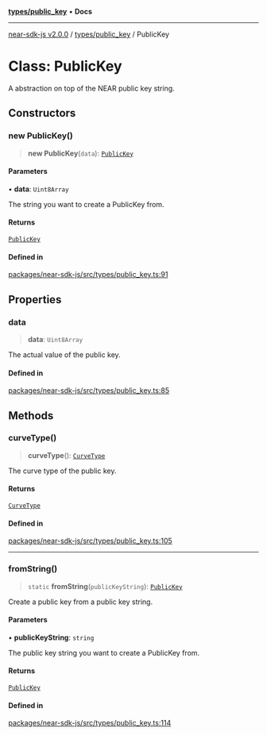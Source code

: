 [**types/public_key**](../README.md) • **Docs**

***

[near-sdk-js v2.0.0](../../../packages.md) / [types/public\_key](../README.md) / PublicKey

# Class: PublicKey

A abstraction on top of the NEAR public key string.

## Constructors

### new PublicKey()

> **new PublicKey**(`data`): [`PublicKey`](PublicKey.md)

#### Parameters

• **data**: `Uint8Array`

The string you want to create a PublicKey from.

#### Returns

[`PublicKey`](PublicKey.md)

#### Defined in

[packages/near-sdk-js/src/types/public\_key.ts:91](https://github.com/dim-daskalov/near-sdk-js/blob/306b0e9106179b8fa9fa5a5e519a844314d6230e/packages/near-sdk-js/src/types/public_key.ts#L91)

## Properties

### data

> **data**: `Uint8Array`

The actual value of the public key.

#### Defined in

[packages/near-sdk-js/src/types/public\_key.ts:85](https://github.com/dim-daskalov/near-sdk-js/blob/306b0e9106179b8fa9fa5a5e519a844314d6230e/packages/near-sdk-js/src/types/public_key.ts#L85)

## Methods

### curveType()

> **curveType**(): [`CurveType`](../enumerations/CurveType.md)

The curve type of the public key.

#### Returns

[`CurveType`](../enumerations/CurveType.md)

#### Defined in

[packages/near-sdk-js/src/types/public\_key.ts:105](https://github.com/dim-daskalov/near-sdk-js/blob/306b0e9106179b8fa9fa5a5e519a844314d6230e/packages/near-sdk-js/src/types/public_key.ts#L105)

***

### fromString()

> `static` **fromString**(`publicKeyString`): [`PublicKey`](PublicKey.md)

Create a public key from a public key string.

#### Parameters

• **publicKeyString**: `string`

The public key string you want to create a PublicKey from.

#### Returns

[`PublicKey`](PublicKey.md)

#### Defined in

[packages/near-sdk-js/src/types/public\_key.ts:114](https://github.com/dim-daskalov/near-sdk-js/blob/306b0e9106179b8fa9fa5a5e519a844314d6230e/packages/near-sdk-js/src/types/public_key.ts#L114)

